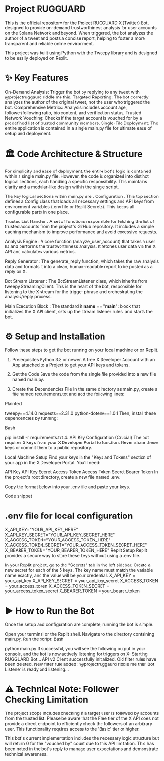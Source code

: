 # Project RUGGUARD 
This is the official repository for the Project RUGGUARD X (Twitter) Bot, designed to provide on-demand trustworthiness analysis for user accounts on the Solana Network and beyond. When triggered, the bot analyzes the author of a tweet and posts a concise report, helping to foster a more transparent and reliable online environment.

This project was built using Python with the Tweepy library and is designed to be easily deployed on Replit.

# ✨ Key Features
On-Demand Analysis: Trigger the bot by replying to any tweet with @projectruggaurd riddle me this.
Targeted Reporting: The bot correctly analyzes the author of the original tweet, not the user who triggered the bot.
Comprehensive Metrics: Analysis includes account age, follower/following ratio, bio content, and verification status.
Trusted Network Vouching: Checks if the target account is vouched for by a predefined list of trusted community members.
Single-File Deployment: The entire application is contained in a single main.py file for ultimate ease of setup and deployment.

# 🏛️ Code Architecture & Structure
For simplicity and ease of deployment, the entire bot's logic is contained within a single main.py file. However, the code is organized into distinct logical sections, each handling a specific responsibility. This maintains clarity and a modular-like design within the single script.

The key logical sections within main.py are :
Configuration : This top section defines a Config class that loads all necessary settings and API keys from environment variables (.env file or Replit Secrets). This keeps all configurable parts in one place.

Trusted List Handler : A set of functions responsible for fetching the list of trusted accounts from the project's GitHub repository. It includes a simple caching mechanism to improve performance and avoid excessive requests.

Analysis Engine : A core function (analyze_user_account) that takes a user ID and performs the trustworthiness analysis. It fetches user data via the X API and calculates various metrics.

Reply Generator : The generate_reply function, which takes the raw analysis data and formats it into a clean, human-readable report to be posted as a reply on X.

Bot Stream Listener : The BotStreamListener class, which inherits from tweepy.StreamingClient. This is the heart of the bot, responsible for listening to the X stream for the trigger phrase and orchestrating the analysis/reply process.

Main Execution Block : The standard if __name__ == "__main__": block that initializes the X API client, sets up the stream listener rules, and starts the bot.

# ⚙️ Setup and Installation
Follow these steps to get the bot running on your local machine or on Replit.

1. Prerequisites
Python 3.8 or newer.
A free X Developer Account with an App attached to a Project to get your API keys and tokens.
2. Get the Code
Save the code from the single file provided into a new file named main.py.

3. Create the Dependencies File
In the same directory as main.py, create a file named requirements.txt and add the following lines:

Plaintext

tweepy==4.14.0
requests==2.31.0
python-dotenv==1.0.1
Then, install these dependencies by running:

Bash

pip install -r requirements.txt
4. API Key Configuration (Crucial)
The bot requires 5 keys from your X Developer Portal to function. Never share these keys or commit them to a public repository.

Local Machine Setup
Find your keys in the "Keys and Tokens" section of your app in the X Developer Portal. You'll need:

API Key
API Key Secret
Access Token
Access Token Secret
Bearer Token
In the project's root directory, create a new file named .env.

Copy the format below into your .env file and paste your keys.

Code snippet

# .env file for local configuration
X_API_KEY="YOUR_API_KEY_HERE"
X_API_KEY_SECRET="YOUR_API_KEY_SECRET_HERE"
X_ACCESS_TOKEN="YOUR_ACCESS_TOKEN_HERE"
X_ACCESS_TOKEN_SECRET="YOUR_ACCESS_TOKEN_SECRET_HERE"
X_BEARER_TOKEN="YOUR_BEARER_TOKEN_HERE"
Replit Setup
Replit provides a secure way to store these keys without using a .env file.

In your Replit project, go to the "Secrets" tab in the left sidebar.
Create a new secret for each of the 5 keys. The key name must match the variable name exactly, and the value will be your credential.
X_API_KEY = your_api_key
X_API_KEY_SECRET = your_api_key_secret
X_ACCESS_TOKEN = your_access_token
X_ACCESS_TOKEN_SECRET = your_access_token_secret
X_BEARER_TOKEN = your_bearer_token

# ▶️ How to Run the Bot
Once the setup and configuration are complete, running the bot is simple.

Open your terminal or the Replit shell.
Navigate to the directory containing main.py.
Run the script:
Bash

python main.py
If successful, you will see the following output in your console, and the bot is now actively listening for triggers on X:
Starting RUGGUARD Bot...
API v2 Client successfully initialized.
Old filter rules have been deleted.
New filter rule added: '@projectruggaurd riddle me this'
Bot Listener is ready and listening...

# ⚠️ Technical Note: Follower Checking Limitation
The project scope includes checking if a target user is followed by accounts from the trusted list. Please be aware that the Free tier of the X API does not provide a direct endpoint to efficiently check the followers of an arbitrary user. This functionality requires access to the 'Basic' tier or higher.

This bot's current implementation includes the necessary logic structure but will return 0 for the "vouched by" count due to this API limitation. This has been noted in the bot's reply to manage user expectations and demonstrate technical awareness.